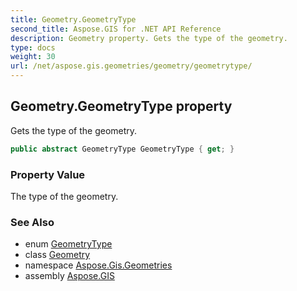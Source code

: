 ```yaml
---
title: Geometry.GeometryType
second_title: Aspose.GIS for .NET API Reference
description: Geometry property. Gets the type of the geometry.
type: docs
weight: 30
url: /net/aspose.gis.geometries/geometry/geometrytype/
---
```

## Geometry.GeometryType property

Gets the type of the geometry.

```csharp
public abstract GeometryType GeometryType { get; }
```

### Property Value

The type of the geometry.

### See Also

* enum [GeometryType](../../geometrytype/)
* class [Geometry](../)
* namespace [Aspose.Gis.Geometries](../../geometry/)
* assembly [Aspose.GIS](../../../)



